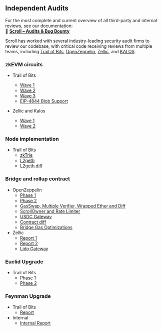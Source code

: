 ## Independent Audits
For the most complete and current overview of all third-party and internal reviews, see our documentation:  
🔗 **[Scroll – Audits & Bug Bounty](https://docs.scroll.io/en/technology/security/audits-and-bug-bounty/)**

Scroll has worked with several industry-leading security audit firms to review our codebase, with critical code receiving reviews from multiple teams, including [Trail of Bits](https://www.trailofbits.com/), [OpenZeppelin](https://www.openzeppelin.com/), [Zellic](https://www.zellic.io/), and [KALOS](https://www.kalos.xyz/).

### zkEVM circuits
- Trail of Bits
  - [Wave 1](./zkEVM%20circuits/2023-04-scroll-zkEVM-wave1-securityreview%20(1).pdf)
  - [Wave 2](./zkEVM%20circuits/2023-08-scroll-zkEVM-wave2-securityreview.pdf)
  - [Wave 3](./zkEVM%20circuits/2023-09-scroll-zkEVM-wave3-securityreview.pdf)
  - [EIP-4844 Blob Support](./zkEVM%20circuits/2024-04-scroll-4844-blob-securityreview.pdf)

- Zellic and Kalos
  - [Wave 1](./zkEVM%20circuits/Scroll%20zkEVM%20-%20Part%201%20-%20Audit%20Report.pdf)
  - [Wave 2](./zkEVM%20circuits/Scroll%20zkEVM%20-%20Part%202%20-%20Audit%20Report.pdf)

### Node implementation
- Trail of Bits
  - [zkTrie](./Node%20implementation/2023-07-scroll-zktrie-securityreview.pdf)
  - [L2geth](./Node%20implementation/2023-08-scrollL2geth-initial-securityreview.pdf)
  - [L2geth diff](./Node%20implementation/2023-08-scrollL2geth-securityreview.pdf)

### Bridge and rollup contract
- OpenZeppelin
  - [Phase 1](./Bridge%20and%20rollup%20contract/202307%20Scroll%20Layer%201%20Audit%20Report.pdf)
  - [Phase 2](./Bridge%20and%20rollup%20contract/202307%20Scroll%20Layer%202%20Audit%20Report.pdf)
  - [GasSwap, Multiple Verifier, Wrapped Ether and Diff](./Bridge%20and%20rollup%20contract//202308%20Scroll%20GasSwap,%20Multiple%20Verifier,%20Wrapped%20Ether%20and%20Diff%20Final%20Audit%20Report.pdf)
  - [ScrollOwner and Rate Limiter](./Bridge%20and%20rollup%20contract/202309%20ScrollOwner%20and%20Rate%20Limiter%20Audit.pdf)
  - [USDC Gateway](./Bridge%20and%20rollup%20contract/202309%20Scroll%20USDC%20Gateway%20Audit%20Report.pdf)
  - [Contract diff](./Bridge%20and%20rollup%20contract/202309%20Scroll%20Diff%20Audit%20Report.pdf)
  - [Bridge Gas Optimizations](./Bridge%20and%20rollup%20contract/Scroll%20-%20Bridge%20Gas%20Optimizations%20Audit%20Report%20(Feb%202024).pdf)
- Zellic
  - [Report 1](./Bridge%20and%20rollup%20contract/Scroll%20-%2005.26.23%20Zellic%20Audit%20Report.pdf)
  - [Report 2](./Bridge%20and%20rollup%20contract/Scroll%20-%2009.27.23%20Zellic%20Audit%20Report.pdf)
  - [Lido Gateway](./Bridge%20and%20rollup%20contract/Scroll%20Lido%20Gateway%20-%20Zellic%20Audit%20Report.pdf)

### Euclid Upgrade
- Trail of Bits
  - [Phase 1](./Euclid%20Upgrade/2025-04-scroll-euclid-phase1-securityreview.pdf)
  - [Phase 2](./Euclid%20Upgrade/2025-04-scroll-euclid-phase2-securityreview.pdf)

### Feynman Upgrade
- Trail of Bits
  - [Report](./Feynman%20Upgrade/Feynman-Upgrade-Trails-of-Bits.pdf)
- Internal
  - [Internal Report](./Feynman%20Upgrade/Internal-Audit-Scroll-Final-Report.pdf)
